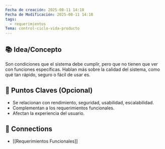 ```yaml
---
Fecha de creación: 2025-08-11 14:18
Fecha de Modificación: 2025-08-11 14:18
tags:
  - requerimientos
Tema: control-ciclo-vida-producto
---
```


## 📚 Idea/Concepto 
Son condiciones que el sistema debe cumplir, pero que no tienen que ver con funciones específicas. Hablan más sobre la calidad del sistema, como qué tan rápido, seguro o fácil de usar es.
## 📌 Puntos Claves (Opcional)
- Se relacionan con rendimiento, seguridad, usabilidad, escalabilidad.
- Complementan a los requerimientos funcionales.
- Afectan la experiencia del usuario.
## 🔗 Connections
- [[Requerimientos Funcionales]]

